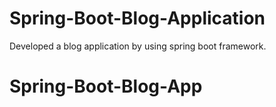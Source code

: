 # Spring-Boot-Blog-Application
Developed a blog application by using spring boot framework.
# Spring-Boot-Blog-App
